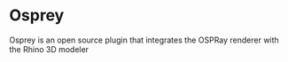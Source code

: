 # Osprey
Osprey is an open source plugin that integrates the OSPRay renderer with the Rhino 3D modeler
